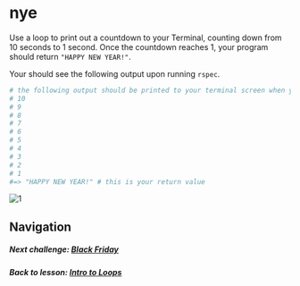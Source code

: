 # nye
Use a loop to print out a countdown to your Terminal, counting down from 10 seconds to 1 second. Once the countdown reaches 1, your program should return `"HAPPY NEW YEAR!"`.  

Your should see the following output upon running `rspec`.  
```ruby
# the following output should be printed to your terminal screen when you run rspec
# 10 
# 9 
# 8 
# 7 
# 6 
# 5 
# 4 
# 3 
# 2 
# 1 
#=> "HAPPY NEW YEAR!" # this is your return value
```  

![1](http://i.imgur.com/LVueehQ.gif)  

## Navigation   
##### Next challenge: [Black Friday](https://github.com/Coderdotnew/intro_web_apps_bs/tree/master/04_class/01_loops_intro/code/02_black_friday)
##### Back to lesson: [Intro to Loops](https://github.com/Coderdotnew/intro_web_apps_bs/tree/master/04_class/01_loops_intro)    
